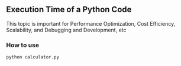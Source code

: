 ## Execution Time of a Python Code


This topic is important for Performance Optimization, Cost Efficiency, Scalability, and Debugging and Development, etc 



### How to use

```bash
python calculator.py
```
